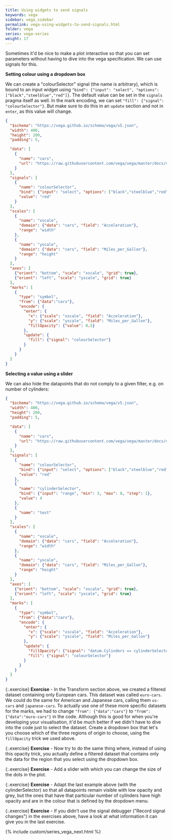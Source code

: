 ```yaml
---
title: Using widgets to send signals
keywords: vega
sidebar: vega_sidebar
permalink: vega-using-widgets-to-send-signals.html
folder: vega
series: vega-series
weight: 17
---
```

Sometimes it'd be nice to make a plot interactive so that you can set parameters without having to dive into the vega specification. We can use signals for this.

**Setting colour using a dropdown box**

We can create a "colourSelector" signal (the name is arbitrary), which is bound to an input widget using `"bind": {"input": "select", "options": ["black","steelblue","red"]}`. The default value can be set in the `signals` pragma itself as well. In the mark encoding, we can set `"fill": {"signal": "colourSelector"}`. But make sure to do this in an `update` section and not in `enter`, as this value will change.

```json
{
  "$schema": "https://vega.github.io/schema/vega/v5.json",
  "width": 400,
  "height": 200,
  "padding": 5,

  "data": [
    {
      "name": "cars",
      "url": "https://raw.githubusercontent.com/vega/vega/master/docs/data/cars.json"
    }
  ],
  "signals": [
    {
      "name": "colourSelector",
      "bind": {"input": "select", "options": ["black","steelblue","red"]},
      "value": "red"
    }
  ],
  "scales": [
    {
      "name": "xscale",
      "domain": {"data": "cars", "field": "Acceleration"},
      "range": "width"
    },
    {
      "name": "yscale",
      "domain": {"data": "cars", "field": "Miles_per_Gallon"},
      "range": "height"
    }
  ],
  "axes": [
    {"orient": "bottom", "scale": "xscale", "grid": true},
    {"orient": "left", "scale": "yscale", "grid": true}
  ],
  "marks": [
    {
      "type": "symbol",
      "from": {"data":"cars"},
      "encode": {
        "enter": {
          "x": {"scale": "xscale", "field": "Acceleration"},
          "y": {"scale": "yscale", "field": "Miles_per_Gallon"},
          "fillOpacity": {"value": 0.5}
        },
        "update": {
          "fill": {"signal": "colourSelector"}
        }
      }
    }
  ]
}
```

<div id="vis5"></div>
<script type="text/javascript">
  var yourVlSpec = {
    "$schema": "https://vega.github.io/schema/vega/v5.json",
    "width": 400,
    "height": 200,
    "padding": 5,

    "data": [
      {
        "name": "cars",
        "url": "https://raw.githubusercontent.com/vega/vega/master/docs/data/cars.json"
      }
    ],
    "signals": [
      {
        "name": "colourSelector",
        "bind": {"input": "select", "options": ["black","steelblue","red"]},
        "value": "red"
      }
    ],
    "scales": [
      {
        "name": "xscale",
        "domain": {"data": "cars", "field": "Acceleration"},
        "range": "width"
      },
      {
        "name": "yscale",
        "domain": {"data": "cars", "field": "Miles_per_Gallon"},
        "range": "height"
      }
    ],
    "axes": [
      {"orient": "bottom", "scale": "xscale", "grid": true},
      {"orient": "left", "scale": "yscale", "grid": true}
    ],
    "marks": [
      {
        "type": "symbol",
        "from": {"data":"cars"},
        "encode": {
          "enter": {
            "x": {"scale": "xscale", "field": "Acceleration"},
            "y": {"scale": "yscale", "field": "Miles_per_Gallon"},
            "fillOpacity": {"value": 0.5}
          },
          "update": {
            "fill": {"signal": "colourSelector"}
          }
        }
      }
    ]
  };
  vegaEmbed('#vis5', yourVlSpec);
</script>

<!--
<img src="{{ site.baseurl }}/assets/vega-colourselector.png" width="50%" />
-->

**Selecting a value using a slider**

We can also hide the datapoints that do not comply to a given filter, e.g. on number of cylinders:

```json
{
  "$schema": "https://vega.github.io/schema/vega/v5.json",
  "width": 400,
  "height": 200,
  "padding": 5,

  "data": [
    {
      "name": "cars",
      "url": "https://raw.githubusercontent.com/vega/vega/master/docs/data/cars.json"
    }
  ],
  "signals": [
    {
      "name": "colourSelector",
      "bind": {"input": "select", "options": ["black","steelblue","red"]},
      "value": "red"
    },
    {
      "name": "cylinderSelector",
      "bind": {"input": "range", "min": 3, "max": 8, "step": 1},
      "value": 4
    },
    {
      "name": "test"
    }
  ],
  "scales": [
    {
      "name": "xscale",
      "domain": {"data": "cars", "field": "Acceleration"},
      "range": "width"
    },
    {
      "name": "yscale",
      "domain": {"data": "cars", "field": "Miles_per_Gallon"},
      "range": "height"
    }
  ],
  "axes": [
    {"orient": "bottom", "scale": "xscale", "grid": true},
    {"orient": "left", "scale": "yscale", "grid": true}
  ],
  "marks": [
    {
      "type": "symbol",
      "from": {"data":"cars"},
      "encode": {
        "enter": {
          "x": {"scale": "xscale", "field": "Acceleration"},
          "y": {"scale": "yscale", "field": "Miles_per_Gallon"}
        },
        "update": {
          "fillOpacity": {"signal": "datum.Cylinders == cylinderSelector ? 0.5 : 0"},
          "fill": {"signal": "colourSelector"}
        }
      }
    }
  ]
}
```

<div id="vis8"></div>
<script type="text/javascript">
  var yourVlSpec = {
    "$schema": "https://vega.github.io/schema/vega/v5.json",
    "width": 400,
    "height": 200,
    "padding": 5,

    "data": [
      {
        "name": "cars",
        "url": "https://raw.githubusercontent.com/vega/vega/master/docs/data/cars.json"
      }
    ],
    "signals": [
      {
        "name": "colourSelector",
        "bind": {"input": "select", "options": ["black","steelblue","red"]},
        "value": "red"
      },
      {
        "name": "cylinderSelector",
        "bind": {"input": "range", "min": 3, "max": 8, "step": 1},
        "value": 4
      },
      {
        "name": "test"
      }
    ],
    "scales": [
      {
        "name": "xscale",
        "domain": {"data": "cars", "field": "Acceleration"},
        "range": "width"
      },
      {
        "name": "yscale",
        "domain": {"data": "cars", "field": "Miles_per_Gallon"},
        "range": "height"
      }
    ],
    "axes": [
      {"orient": "bottom", "scale": "xscale", "grid": true},
      {"orient": "left", "scale": "yscale", "grid": true}
    ],
    "marks": [
      {
        "type": "symbol",
        "from": {"data":"cars"},
        "encode": {
          "enter": {
            "x": {"scale": "xscale", "field": "Acceleration"},
            "y": {"scale": "yscale", "field": "Miles_per_Gallon"}
          },
          "update": {
            "fillOpacity": {"signal": "datum.Cylinders == cylinderSelector ? 0.5 : 0"},
            "fill": {"signal": "colourSelector"}
          }
        }
      }
    ]
  };
  vegaEmbed('#vis8', yourVlSpec);
</script>

<!--
<img src="{{ site.baseurl }}/assets/vega-colourcylinderselector.png" width="50%" />
-->

{:.exercise}
**Exercise** - In the Transform section above, we created a filtered dataset containing only European cars. This dataset was called `euro-cars`. We could do the same for American and Japanese cars, calling them `us-cars` and `japanese-cars`. To actually use one of these more specific datasets for the marks, we had to change `"from": {"data":"cars"}` to `"from": {"data":"euro-cars"}` in the code. Although this is good for when you're developing your visualisation, it'd be much better if we didn't have to dive into the code just to select the dataset. Create a dropdown box that let's you choose which of the three regions of origin to choose, using the `fillOpacity` trick we used above.

<!--
{
  "$schema": "https://vega.github.io/schema/vega/v5.json",
  "width": 400,
  "height": 200,
  "padding": 5,

  "data": [
    {
      "name": "cars",
      "url": "https://raw.githubusercontent.com/vega/vega/master/docs/data/cars.json"
    }
  ],
  "signals": [
    {
      "name": "originSelector",
      "bind": {"input": "select", "options": ["USA","Europe","Japan"]},
      "value": "Europe"
    }
  ],
  "scales": [
    {
      "name": "xscale",
      "domain": {"data": "cars", "field": "Acceleration"},
      "range": "width"
    },
    {
      "name": "yscale",
      "domain": {"data": "cars", "field": "Miles_per_Gallon"},
      "range": "height"
    }
  ],
  "axes": [
    {"orient": "bottom", "scale": "xscale", "grid": true},
    {"orient": "left", "scale": "yscale", "grid": true}
  ],
  "marks": [
    {
      "type": "symbol",
      "from": {"data":"cars"},
      "encode": {
        "enter": {
          "x": {"scale": "xscale", "field": "Acceleration"},
          "y": {"scale": "yscale", "field": "Miles_per_Gallon"},
          "fill": {"value": "steelblue"}
        },
        "update": {
          "fillOpacity": {"signal": "datum.Origin == originSelector ? 0.5 : 0"}
        }
      }
    }
  ]
}
-->

{:.exercise}
**Exercise** - Now try to do the same thing where, instead of using this opacity trick, you actually define a filtered dataset that contains only the data for the region that you select using the dropdown box.

<!--
{
  "$schema": "https://vega.github.io/schema/vega/v5.json",
  "width": 400,
  "height": 200,
  "padding": 5,

  "data": [
    {
      "name": "cars",
      "url": "https://raw.githubusercontent.com/vega/vega/master/docs/data/cars.json"
    },
    {
      "name": "cars-by-origin",
      "source": "cars",
      "transform": [
        {"type": "filter", "expr": "datum.Origin == originSelector"}
      ]
    }

  ],
  "signals": [
    {
      "name": "originSelector",
      "bind": {"input": "select", "options": ["USA","Europe","Japan"]},
      "value": "Europe"
    }
  ],
  "scales": [
    {
      "name": "xscale",
      "domain": {"data": "cars", "field": "Acceleration"},
      "range": "width"
    },
    {
      "name": "yscale",
      "domain": {"data": "cars", "field": "Miles_per_Gallon"},
      "range": "height"
    }
  ],
  "axes": [
    {"orient": "bottom", "scale": "xscale", "grid": true},
    {"orient": "left", "scale": "yscale", "grid": true}
  ],
  "marks": [
    {
      "type": "symbol",
      "from": {"data":"cars-by-origin"},
      "encode": {
        "enter": {
          "x": {"scale": "xscale", "field": "Acceleration"},
          "y": {"scale": "yscale", "field": "Miles_per_Gallon"},
          "fill": {"value": "steelblue"},
          "fillOpacity": {"value": 0.5}
        }
      }
    }
  ]
}
-->

{:.exercise}
**Exercise** - Add a slider with which you can change the size of the dots in the plot.

<!--
{
    "$schema": "https://vega.github.io/schema/vega/v5.json",
    "width": 400,
    "height": 200,
    "padding": 5,

    "data": [
      {
        "name": "cars",
        "url": "https://raw.githubusercontent.com/vega/vega/master/docs/data/cars.json"
      }
    ],
    "signals": [
      {
        "name": "colourSelector",
        "bind": {"input": "select", "options": ["black","steelblue","red"]},
        "value": "red"
      },
      {
        "name": "sizeSlider",
        "bind": {"input": "range", "min": 20, "max": 200, "step": 1},
        "value": 4
      },
      {
        "name": "test"
      }
    ],
    "scales": [
      {
        "name": "xscale",
        "domain": {"data": "cars", "field": "Acceleration"},
        "range": "width"
      },
      {
        "name": "yscale",
        "domain": {"data": "cars", "field": "Miles_per_Gallon"},
        "range": "height"
      }
    ],
    "axes": [
      {"orient": "bottom", "scale": "xscale", "grid": true},
      {"orient": "left", "scale": "yscale", "grid": true}
    ],
    "marks": [
      {
        "type": "symbol",
        "from": {"data":"cars"},
        "encode": {
          "enter": {
            "x": {"scale": "xscale", "field": "Acceleration"},
            "y": {"scale": "yscale", "field": "Miles_per_Gallon"},
            "fillOpacity": {"value": 0.5}
          },
          "update": {
            "fill": {"signal": "colourSelector"},
            "size": {"signal": "sizeSlider"}
          }
        }
      }
    ]
  }
-->

{:.exercise}
**Exercise** - Adapt the last example above (with the cylinderSelector) so that all datapoints remain visible with low opacity and grey, but the ones that have that particular number of cylinders have high opacity and are in the colour that is defined by the dropdown menu.

<!--
{
  "$schema": "https://vega.github.io/schema/vega/v5.json",
  "width": 400,
  "height": 200,
  "padding": 5,
  "data": [
    {
      "name": "cars",
      "url": "https://raw.githubusercontent.com/vega/vega/master/docs/data/cars.json"
    }
  ],
  "signals": [
    {
      "name": "colourSelector",
      "bind": {"input": "select", "options": ["black", "steelblue", "red"]},
      "value": "red"
    },
    {
      "name": "cylinderSelector",
      "bind": {"input": "range", "min": 3, "max": 8, "step": 1},
      "value": 4
    },
    {"name": "test"}
  ],
  "scales": [
    {
      "name": "xscale",
      "domain": {"data": "cars", "field": "Acceleration"},
      "range": "width"
    },
    {
      "name": "yscale",
      "domain": {"data": "cars", "field": "Miles_per_Gallon"},
      "range": "height"
    }
  ],
  "axes": [
    {"orient": "bottom", "scale": "xscale", "grid": true},
    {"orient": "left", "scale": "yscale", "grid": true}
  ],
  "marks": [
    {
      "type": "symbol",
      "from": {"data": "cars"},
      "encode": {
        "enter": {
          "x": {"scale": "xscale", "field": "Acceleration"},
          "y": {"scale": "yscale", "field": "Miles_per_Gallon"}
        },
        "update": {
          "fill": {
            "signal": "datum.Cylinders == cylinderSelector ? colourSelector : 'grey'"
          },
          "fillOpacity": {
            "signal": "datum.Cylinders == cylinderSelector ? 0.8 : 0.2"
          }
        }
      }
    }
  ]
}
-->

{:.exercise}
**Exercise** - If you didn't use the signal debugger ("Record signal changes") in the exercises above, have a look at what information it can give you in the last exercise.

{% include custom/series_vega_next.html %}
